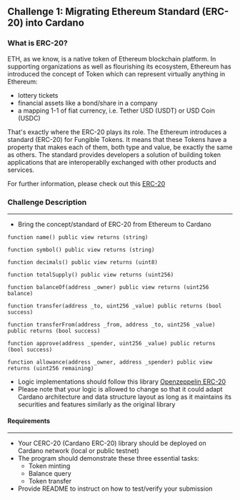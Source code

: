 ## Challenge 1: Migrating Ethereum Standard (ERC-20) into Cardano

### What is ERC-20?

ETH, as we know, is a native token of Ethereum blockchain platform. In supporting organizations as well as flourishing its ecosystem, Ethereum has introduced the concept of Token which can represent virtually anything in Ethereum:

- lottery tickets
- financial assets like a bond/share in a company
- a mapping 1-1 of fiat currency, i.e. Tether USD (USDT) or USD Coin (USDC)

That's exactly where the ERC-20 plays its role. The Ethereum introduces a standard (ERC-20) for Fungible Tokens. It means that these Tokens have a property that makes each of them, both type and value, be exactly the same as others. The standard provides developers a solution of building token applications that are interoperablly exchanged with other products and services.

For further information, please check out this [ERC-20](https://ethereum.org/en/developers/docs/standards/tokens/erc-20/)

### Challenge Description

____

- Bring the concept/standard of ERC-20 from Ethereum to Cardano

```solidity
function name() public view returns (string)

function symbol() public view returns (string)

function decimals() public view returns (uint8)

function totalSupply() public view returns (uint256)

function balanceOf(address _owner) public view returns (uint256 balance)

function transfer(address _to, uint256 _value) public returns (bool success)

function transferFrom(address _from, address _to, uint256 _value) public returns (bool success)

function approve(address _spender, uint256 _value) public returns (bool success)

function allowance(address _owner, address _spender) public view returns (uint256 remaining)
```

- Logic implementations should follow this library [Openzeppelin ERC-20](https://github.com/OpenZeppelin/openzeppelin-contracts/blob/master/contracts/token/ERC20/ERC20.sol)
- Please note that your logic is allowed to change so that it could adapt Cardano architecture and data structure layout as long as it maintains its securities and features similarly as the original library

#### Requirements

____

- Your CERC-20 (Cardano ERC-20) library should be deployed on Cardano network (local or public testnet)
- The program should demonstrate these three essential tasks:
  - Token minting
  - Balance query
  - Token transfer
- Provide README to instruct on how to test/verify your submission
